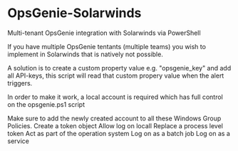 # OpsGenie-Solarwinds
Multi-tenant OpsGenie integration with Solarwinds via PowerShell

If you have multiple OpsGenie tentants (multiple teams) you wish to implement in Solarwinds that is natively not possible. 

A solution is to create a custom property value e.g. "opsgenie_key" and add all API-keys, this script will read that custom propery value when the alert triggers. 

In order to make it work, a local account is required which has full control on the opsgenie.ps1 script

Make sure to add the newly created account to all these Windows Group Policies. 
Create a token object
Allow log on locall
Replace a process level token
Act as part of the operation system
Log on as a batch job
Log on as a service
